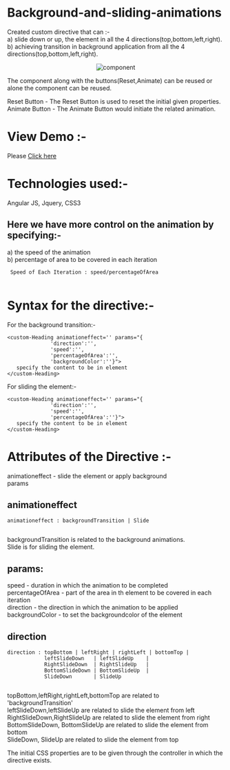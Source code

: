 # Background-and-sliding-animations

Created custom directive that can :-<br/>
a) slide down or up, the element in all the 4 directions(top,bottom,left,right).<br/>
b) achieving transition in background application from all the 4 directions(top,bottom,left,right).<br/>

<p align="center">
    <img  alt="component" src="img/img.png"/>
</p>


The component along with the buttons(Reset,Animate) can be reused or alone the component can be reused.

Reset Button   - The Reset Button is used to reset the initial given properties.<br/>
Animate Button - The Animate Button would initiate the related animation.

# View Demo :-
Please [Click here](https://plnkr.co/edit/olWqhcm3Au52CqZpSR50)


# Technologies used:- 
Angular JS, Jquery, CSS3


 
## Here we have more control on the animation by specifying:-
a) the speed of the animation<br/>
b) percentage of area to be covered in each iteration<br/>


``````````````````````
 Speed of Each Iteration : speed/percentageOfArea
 
````````````````````````````````


# Syntax for the directive:-

For the background transition:-
```
<custom-Heading animationeffect='' params="{
              'direction':'',
              'speed':'',
              'percentageOfArea':'',
              'backgroundColor':''}">
   specify the content to be in element
</custom-Heading>
```

For sliding the element:-
```
<custom-Heading animationeffect='' params="{
              'direction':'',
              'speed':'',
              'percentageOfArea':''}">
   specify the content to be in element
</custom-Heading>
```


# Attributes of the  Directive :- 
animationeffect - slide the element or apply background <br/>
params <br/>

## animationeffect
```````
animationeffect : backgroundTransition | Slide
                   

```````
backgroundTransition is related to the background animations.<br/>
Slide is for sliding the element.<br/>


## params:
speed - duration in which the animation to be completed <br/>
percentageOfArea - part of the area in th element to be covered in each iteration <br/>
direction - the direction in which the animation to be applied <br/>
backgroundColor - to set the backgroundcolor of the element <br/>



## direction

```
direction : topBottom | leftRight | rightLeft | bottomTop | 
            leftSlideDown   | leftSlideUp    | 
            RightSlideDown  | RightSlideUp   | 
            BottomSlideDown | BottomSlideUp  |
            SlideDown       | SlideUp
            
```

topBottom,leftRight,rightLeft,bottomTop are related to 'backgroundTransition'<br/>
leftSlideDown,leftSlideUp are related to slide the element from left<br/>
RightSlideDown,RightSlideUp are related to slide the element from right<br/>
BottomSlideDown, BottomSlideUp are related to  slide the element from bottom<br/>
SlideDown, SlideUp are related to slide the element from top<br/>


The initial CSS properties are to be given through the controller in which the directive exists.


 
 



